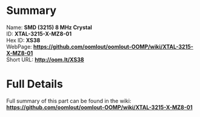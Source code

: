 
Summary
=================
  
Name: __SMD (3215) 8 MHz Crystal__    
ID: __XTAL-3215-X-MZ8-01__   
Hex ID: __XS38__   
WebPage: __https://github.com/oomlout/oomlout-OOMP/wiki/XTAL-3215-X-MZ8-01__   
Short URL: __http://oom.lt/XS38__   

Full Details
==========================
Full summary of this part can be found in the wiki:   
__https://github.com/oomlout/oomlout-OOMP/wiki/XTAL-3215-X-MZ8-01__    

